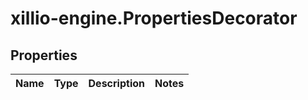 # xillio-engine.PropertiesDecorator

## Properties
Name | Type | Description | Notes
------------ | ------------- | ------------- | -------------


